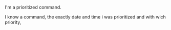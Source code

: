 I'm a prioritized command.

I know a command, the exactly date and time i was prioritized and with wich priority,
